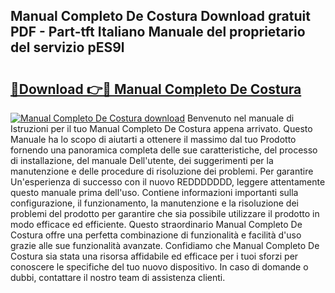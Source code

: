 ## Manual Completo De Costura Download gratuit PDF - Part-tft Italiano Manuale del proprietario del servizio pES9l

# <h2><a href="http://df9nztx.blite.top/?on=Manual+Completo+De+Costura">🔗Download 👉🔴 Manual Completo De Costura</a></h2>

[![Manual Completo De Costura download](https://i.imgur.com/lujVjoI.png)](http://df9nztx.blite.top/?on=Manual+Completo+De+Costura)
Benvenuto nel manuale di Istruzioni per il tuo Manual Completo De Costura appena arrivato. Questo Manuale ha lo scopo di aiutarti a ottenere il massimo dal tuo Prodotto fornendo una panoramica completa delle sue caratteristiche, del processo di installazione, del manuale Dell'utente, dei suggerimenti per la manutenzione e delle procedure di risoluzione dei problemi. Per garantire Un'esperienza di successo con il nuovo REDDDDDDD, leggere attentamente questo manuale prima dell'uso. Contiene informazioni importanti sulla configurazione, il funzionamento, la manutenzione e la risoluzione dei problemi del prodotto per garantire che sia possibile utilizzare il prodotto in modo efficace ed efficiente. Questo straordinario Manual Completo De Costura offre una perfetta combinazione di funzionalità e facilità d'uso grazie alle sue funzionalità avanzate. Confidiamo che Manual Completo De Costura sia stata una risorsa affidabile ed efficace per i tuoi sforzi per conoscere le specifiche del tuo nuovo dispositivo. In caso di domande o dubbi, contattare il nostro team di assistenza clienti.
